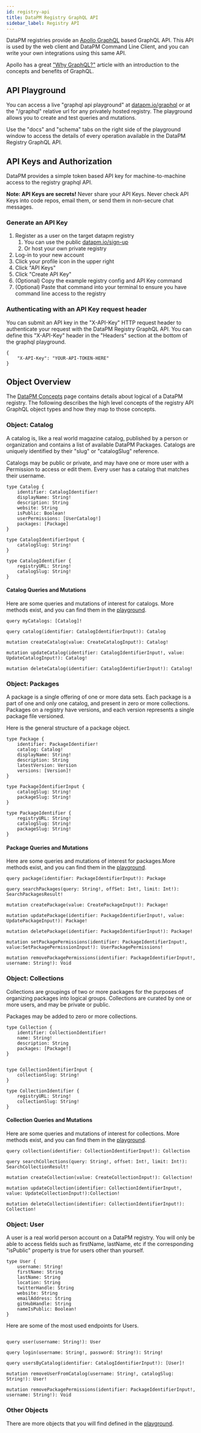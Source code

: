 ```yaml
---
id: registry-api
title: DataPM Registry GraphQL API
sidebar_label: Registry API
---
```


DataPM registries provide an [Apollo GraphQL](https://www.apollographql.com) based GraphQL API. This API is used by the web client and DataPM Command Line Client, and you can write your own integrations using this same API.

Apollo has a great ["Why GraphQL?"](https://www.apollographql.com/docs/intro/benefits/) article with an introduction to the concepts and benefits of GraphQL.

## API Playground

You can access a live "graphql api playground" at [datapm.io/graphql](https://datapm.io/graphql) or at the "/graphql" relative url for any privately hosted registry. The playground allows you to create and test queries and mutations.

Use the "docs" and "schema" tabs on the right side of the playground window to access the details of every operation available in the DataPM Registry GraphQL API.

## API Keys and Authorization

DataPM provides a simple token based API key for machine-to-machine access to the registry graphql API.

**Note: API Keys are secrets!** Never share your API Keys. Never check API Keys into code repos, email them, or send them in non-secure chat messages.

### Generate an API Key

1. Register as a user on the target datapm registry
    1. You can use the public [datapm.io/sign-up](https://datapm.io/sign-up)
    1. Or host your own private registry
1. Log-in to your new account
1. Click your profile icon in the upper right
1. Click "API Keys"
1. Click "Create API Key"
1. (Optional) Copy the example registry config and API Key command
1. (Optional) Paste that command into your terminal to ensure you have command line access to the registry

### Authenticating with an API Key request header

You can submit an API key in the "X-API-Key" HTTP request header to authenticate your request with the DataPM Registry GraphQL API. You can define this "X-API-Key" header in the "Headers" section at the bottom of the graphql playground.

```
{
    "X-API-Key": "YOUR-API-TOKEN-HERE"
}
```

## Object Overview

The [DataPM Concepts](concepts.md) page contains details about logical of a DataPM registry. The following describes the high level concepts of the registry API GraphQL object types and how they map to those concepts.

### Object: Catalog

A catalog is, like a real world magazine catalog, published by a person or organization and contains a list of available DataPM Packages. Catalogs are uniquely identified by their "slug" or "catalogSlug" reference.

Catalogs may be public or private, and may have one or more user with a Permission to access or edit them. Every user has a catalog that matches their username.

```
type Catalog {
    identifier: CatalogIdentifier!
    displayName: String!
    description: String
    website: String
    isPublic: Boolean!
    userPermissions: [UserCatalog!]
    packages: [Package]
}

type CatalogIdentifierInput {
    catalogSlug: String!
}

type CatalogIdentifier {
    registryURL: String!
    catalogSlug: String!
}
```

#### Catalog Queries and Mutations

Here are some queries and mutations of interest for catalogs. More methods exist, and you can find them in the [playground](/playground).

```gql
query myCatalogs: [Catalog]!

query catalog(identifier: CatalogIdentifierInput!): Catalog

mutation createCatalog(value: CreateCatalogInput!): Catalog!

mutation updateCatalog(identifier: CatalogIdentifierInput!, value: UpdateCatalogInput!): Catalog!

mutation deleteCatalog(identifier: CatalogIdentifierInput!): Catalog!
```

### Object: Packages

A package is a single offering of one or more data sets. Each package is a part of one and only one catalog, and present in zero or more collections. Packages on a registry have versions, and each version represents a single package file versioned.

Here is the general structure of a package object.

```
type Package {
    identifier: PackageIdentifier!
    catalog: Catalog!
    displayName: String!
    description: String
    latestVersion: Version
    versions: [Version]!
}

type PackageIdentifierInput {
    catalogSlug: String!
    packageSlug: String!
}

type PackageIdentifier {
    registryURL: String!
    catalogSlug: String!
    packageSlug: String!
}
```

#### Package Queries and Mutations

Here are some queries and mutations of interest for packages.More methods exist, and you can find them in the [playground](/playground).

```gql
query package(identifier: PackageIdentifierInput!): Package

query searchPackages(query: String!, offSet: Int!, limit: Int!): SearchPackagesResult!

mutation createPackage(value: CreatePackageInput!): Package!

mutation updatePackage(identifier: PackageIdentifierInput!, value: UpdatePackageInput!): Package!

mutation deletePackage(identifier: PackageIdentifierInput!): Package!

mutation setPackagePermissions(identifier: PackageIdentifierInput!, value:SetPackagePermissionInput!): UserPackagePermissions!

mutation removePackagePermissions(identifier: PackageIdentifierInput!, username: String!): Void

```

### Object: Collections

Collections are groupings of two or more packages for the purposes of organizing packages into logical groups. Collections are curated by one or more users, and may be private or public.

Packages may be added to zero or more collections.

```text
type Collection {
    identifier: CollectionIdentifier!
    name: String!
    description: String
    packages: [Package!]
}


type CollectionIdentifierInput {
    collectionSlug: String!
}

type CollectionIdentifier {
    registryURL: String!
    collectionSlug: String!
}

```

#### Collection Queries and Mutations

Here are some queries and mutations of interest for collections. More methods exist, and you can find them in the [playground](/playground).

```
query collection(identifier: CollectionIdentifierInput!): Collection

query searchCollections(query: String!, offset: Int!, limit: Int!): SearchCollectionResult!

mutation createCollection(value: CreateCollectionInput!): Collection!

mutation updateCollection(identifier: CollectionIdentifierInput!, value: UpdateCollectionInput!):Collection!

mutation deleteCollection(identifier: CollectionIdentifierInput!): Collection!

```

### Object: User

A user is a real world person account on a DataPM registry. You will only be able to access fields such as firstName, lastName, etc if the corresponding "isPublic" property is true for users other than yourself.

```text
type User {
    username: String!
    firstName: String
    lastName: String
    location: String
    twitterHandle: String
    website: String
    emailAddress: String
    gitHubHandle: String
    nameIsPublic: Boolean!
}
```

Here are some of the most used endpoints for Users.

```text

query user(username: String!): User

query login(username: String!, password: String!): String!

query usersByCatalog(identifier: CatalogIdentifierInput!): [User]!

mutation removeUserFromCatalog(username: String!, catalogSlug: String!): User!

mutation removePackagePermissions(identifier: PackageIdentifierInput!, username: String!): Void

```

### Other Objects

There are more objects that you will find defined in the [playground](/playground).
